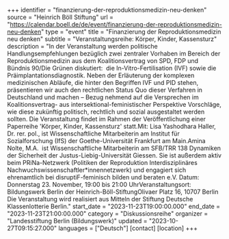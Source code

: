 +++
identifier = "finanzierung-der-reproduktionsmedizin-neu-denken"
source = "Heinrich Böll Stiftung"
url = "https://calendar.boell.de/de/event/finanzierung-der-reproduktionsmedizin-neu-denken"
type = "event"
title = "Finanzierung der Reproduktionsmedizin neu denken"
subtitle = "Veranstaltungsreihe: Körper, Kinder, Kassensturz"
description = "In der Veranstaltung werden politische Handlungsempfehlungen bezüglich zwei zentraler Vorhaben im Bereich der Reproduktionsmedizin aus dem Koalitionsvertrag von SPD, FDP und Bündnis 90/Die Grünen diskutiert:  die In-Vitro-Fertilisation (IVF) sowie die Präimplantationsdiagnostik. Neben der Erläuterung der komplexen medizinischen Abläufe, die hinter den Begriffen IVF und PID stehen, präsentieren wir auch den rechtlichen Status Quo dieser Verfahren in Deutschland und machen – Bezug nehmend auf die Versprechen im Koalitionsvertrag- aus intersektional-feministischer Perspektive Vorschläge, wie diese zukünftig politisch, rechtlich und sozial ausgestaltet werden sollten. Die Veranstaltung findet im Rahmen der Veröffentlichung einer Paperreihe 'Körper, Kinder, Kassensturz' statt.Mit: Lisa Yashodhara Haller, Dr. rer. pol., ist Wissenschaftliche Mitarbeiterin am Institut für Sozialforschung (IfS) der Goethe-Universität Frankfurt am Main.Amina Nolte, M.A.  ist Wissenschaftliche Mitarbeiterin am SFB/TRR 138 Dynamiken der Sicherheit der Justus-Liebig-Universität Giessen. Sie ist außerdem aktiv beim PRiNa-Netzwerk (Politiken der Reproduktion Interdisziplinäres Nachwuchswissenschaftler*innennetzwerk) und engagiert sich ehrenamtlich bei disruptiF-feminisch bilden und beraten e.V. Datum: Donnerstag 23. November, 19:00 bis 21:00 UhrVeranstaltungsort: Bildungswerk Berlin der Heinrich-Böll-StiftungOlivaer Platz 16, 10707 Berlin Die Veranstaltung wird realisiert aus Mitteln der Stiftung Deutsche Klassenlotterie Berlin."
start_date = "2023-11-23T19:00:00.000"
end_date = "2023-11-23T21:00:00.000"
category = "Diskussionsreihe"
organizer = "Landesstiftung Berlin (Bildungswerk)"
updated = "2023-10-27T09:15:27.000"
languages = ["Deutsch"]
[contact]
[location]
+++